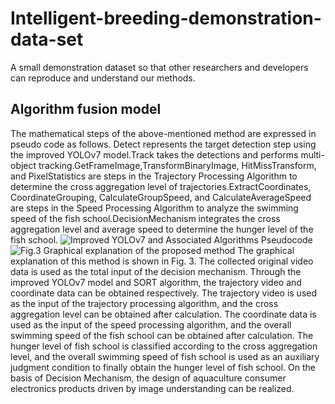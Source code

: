 # Intelligent-breeding-demonstration-data-set
A small demonstration dataset so that other researchers and developers can reproduce and understand our methods.
## Algorithm fusion model
The mathematical steps of the above-mentioned method are expressed in pseudo code as follows. Detect represents the target detection step using the improved YOLOv7 model.Track takes the detections and performs multi-object tracking.GetFrameImage,TransformBinaryImage, HitMissTransform, and PixelStatistics are steps in the Trajectory Processing Algorithm to determine the cross aggregation level of trajectories.ExtractCoordinates, CoordinateGrouping, CalculateGroupSpeed, and CalculateAverageSpeed are steps in the Speed Processing Algorithm to analyze the swimming speed of the fish school.DecisionMechanism integrates the cross aggregation level and average speed to determine the hunger level of the fish school.
![Improved YOLOv7 and Associated Algorithms Pseudocode](https://github.com/ALAN-SOFT/Intelligent-breeding-demonstration-data-set/assets/44634241/e2921956-c99c-4b2e-a7aa-6885c58b95f8)
![Fig.3 Graphical explanation of the proposed method](https://github.com/ALAN-SOFT/Intelligent-breeding-demonstration-data-set/assets/44634241/4c9d53c7-3ea1-4e3e-b82e-5e2ca098abb1)
The graphical explanation of this method is shown in Fig. 3. The collected original video data is used as the total input of the decision mechanism. Through the improved YOLOv7 model and SORT algorithm, the trajectory video and coordinate data can be obtained respectively. The trajectory video is used as the input of the trajectory processing algorithm, and the cross aggregation level can be obtained after calculation. The coordinate data is used as the input of the speed processing algorithm, and the overall swimming speed of the fish school can be obtained after calculation. The hunger level of fish school is classified according to the cross aggregation level, and the overall swimming speed of fish school is used as an auxiliary judgment condition to finally obtain the hunger level of fish school. On the basis of Decision Mechanism, the design of aquaculture consumer electronics products driven by image understanding can be realized.
